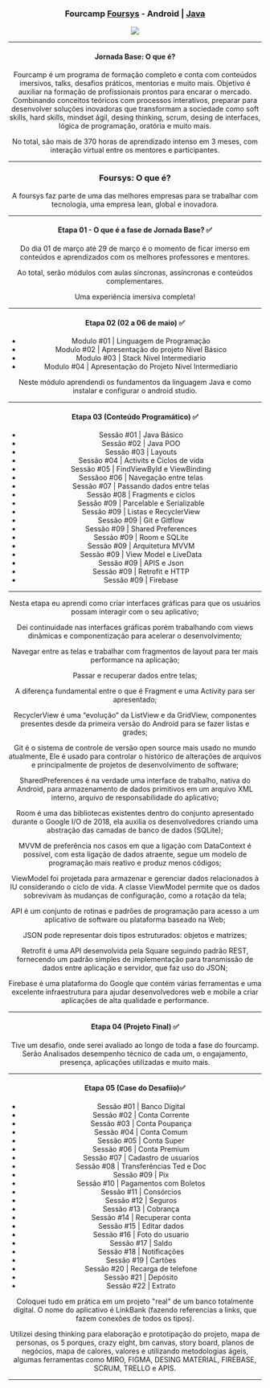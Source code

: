 <div align="center">
<h3>Fourcamp <a href="https://foursys.com.br/">Foursys</a> - Android | <a href="https://developer.android.com/">Java</a></h3>
</div>


<div align="center">

<img src="https://user-images.githubusercontent.com/87238842/150869832-6abb58ea-8a49-4f1a-8b2a-20b1fa99dec0.gif"/>
 </div>
 

 


<div align="center">
<hr>

<h4>Jornada Base: O que é?  </h3>

Fourcamp é um programa de formação completo e conta com conteúdos imersivos, talks, desafios
práticos, mentorias e muito mais. Objetivo é auxiliar na formação de profissionais prontos para encarar o mercado. Combinando
conceitos teóricos com processos interativos, preparar para desenvolver soluções inovadoras que transformam a sociedade como soft skills, hard skills, mindset ágil, desing thinking, scrum, desing de interfaces, lógica de programação, oratória e muito mais.

No total, são mais de 370 horas de aprendizado intenso em 3 meses, com interação virtual entre os mentores e participantes. 
 
 </div>

<div align="center">
<hr>

<h3>Foursys: O que é?  </h3>

A foursys faz parte de uma das melhores empresas para se trabalhar com tecnologia,
uma empresa lean, global e inovadora.
</div>

<div align="center">
<hr>

<h4>Etapa 01 - O que é a fase de Jornada Base? ✅ </h4>

Do dia 01 de março até 29 de março é o momento de ficar imerso
em conteúdos e aprendizados com os melhores professores e mentores.

Ao total, serão módulos com aulas síncronas, assíncronas e conteúdos complementares.

 
Uma experiência imersiva completa!

</div>

<div align="center">
<hr>

<h4>Etapa 02  (02 a 06 de maio) ✅ </h4>

* Modulo #01 | Linguagem de Programação
* Modulo #02 | Apresentação do projeto Nivel Básico
* Modulo #03 | Stack Nivel Intermediario
* Modulo #04 | Apresentação do Projeto Nivel Intermediario

Neste módulo aprendendi os fundamentos da linguagem Java e como instalar e configurar o android studio.

</div>

<div align="center">
 <hr>
 
 <h4>Etapa 03  (Conteúdo Programático) ✅ </h4>

* Sessão #01 | Java Básico
* Sessão #02 | Java POO
* Sessão #03 | Layouts
* Sessão #04 | Activits e Ciclos de vida
* Sessão #05 | FindViewById e ViewBinding
* Sessãoo #06 | Navegação entre telas
* Sessão #07 | Passando dados entre telas
* Sessão #08 | Fragments e ciclos
* Sessão #09 | Parcelable e Serializable
* Sessão #09 | Listas e RecyclerView
* Sessão #09 | Git e Gitflow
* Sessão #09 | Shared Preferences
* Sessão #09 | Room e SQLite
* Sessão #09 | Arquitetura MVVM
* Sessão #09 | View Model e LiveData
* Sessão #09 | APIS e Json
* Sessão #09 | Retrofit e HTTP
* Sessão #09 | Firebase
 
 
 </div>

<div align="center">
 <hr>
 
 

Nesta etapa eu aprendi como criar interfaces gráficas para que os usuários possam interagir
com o seu aplicativo;

Dei continuidade nas interfaces gráficas porém trabalhando com views dinâmicas e componentização
para acelerar o desenvolvimento;

Navegar entre as telas e trabalhar com fragmentos de layout para ter mais
performance na aplicação;
 
Passar e recuperar dados entre telas;
 
A diferença fundamental entre o que é Fragment e uma Activity para ser apresentado;
 
RecyclerView é uma “evolução” da ListView e da GridView, componentes presentes desde da primeira versão do Android para se fazer listas e grades;
 
Git é o sistema de controle de versão open source mais usado no mundo atualmente, Ele é usado para controlar o histórico de alterações de arquivos e principalmente de projetos de desenvolvimento de software;
 
SharedPreferences é na verdade uma interface de trabalho, nativa do Android, para armazenamento de dados primitivos em um arquivo XML interno, arquivo de responsabilidade do aplicativo;
 
Room é uma das bibliotecas existentes dentro do conjunto apresentado durante o Google I/O de 2018, ela auxilia os desenvolvedores criando uma abstração das camadas de banco de dados (SQLite);
 
MVVM de preferência nos casos em que a ligação com DataContext é possível, com esta ligação de dados atraente, segue um modelo de programação mais reativo e produz menos códigos;
 
ViewModel foi projetada para armazenar e gerenciar dados relacionados à IU considerando o ciclo de vida. A classe ViewModel permite que os dados sobrevivam às mudanças de configuração, como a rotação da tela;
 
API é um conjunto de rotinas e padrões de programação para acesso a um aplicativo de software ou plataforma baseado na Web;
 
JSON pode representar dois tipos estruturados: objetos e matrizes; 
 
Retrofit é uma API desenvolvida pela Square seguindo padrão REST, fornecendo um padrão simples de implementação para transmissão de dados entre aplicação e servidor, que faz uso do JSON;
 
Firebase é uma plataforma do Google que contém várias ferramentas e uma excelente infraestrutura para ajudar desenvolvedores web e mobile a criar aplicações de alta qualidade e performance. 
 

 


</div>

<div align="center">

 <hr>
 
 
 <h4>Etapa 04  (Projeto Final) ✅ </h4>

Tive um desafio, onde serei avaliado ao longo de toda a fase do fourcamp. Serão Analisados desempenho técnico de cada um, 
o engajamento, presença, aplicações utilizadas e muito mais.
 
 
 

</div>

<div align="center">

 <hr>
 
 <h4>Etapa 05  (Case do Desafiio)✅ </h4>

* Sessão #01 | Banco Digital
* Sessão #02 | Conta Corrente
* Sessão #03 | Conta Poupança
* Sessão #04 | Conta Comum
* Sessão #05 | Conta Super
* Sessão #06 | Conta Premium
* Sessão #07 | Cadastro de usuarios
* Sessão #08 | Transferências Ted e Doc
* Sessão #09 | Pix
* Sessão #10 | Pagamentos com Boletos
* Sessão #11 | Consórcios
* Sessão #12 | Seguros
* Sessão #13 | Cobrança
* Sessão #14 | Recuperar conta
* Sessão #15 | Editar dados 
* Sessão #16 | Foto do usuario
* Sessão #17 | Saldo
* Sessão #18 | Notificações
* Sessão #19 | Cartões
* Sessão #20 | Recarga de telefone
* Sessão #21 | Depósito
* Sessão #22 | Extrato

 
Coloquei tudo em prática em um projeto "real" de um banco totalmente digital. O nome do aplicativo é LinkBank (fazendo referencias a links, que fazem conexões de todos os tipos).
 
Utilizei desing thinking para elaboração e prototipação do projeto, mapa de personas, os 5 porques, crazy eight, bm canvas, story board, planos de negócios, mapa de calores, valores e  utilizando metodologias ágeis,
algumas ferramentas como MIRO, FIGMA, DESING MATERIAL, FIREBASE, SCRUM, TRELLO e APIS.



</div>

<div align="center">
<hr>
 



  



